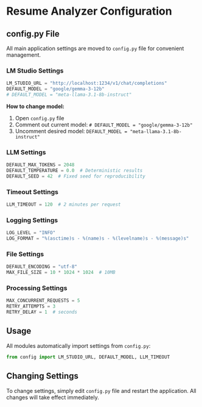 # Resume Analyzer Configuration

## config.py File

All main application settings are moved to `config.py` file for convenient management.

### LM Studio Settings

```python
LM_STUDIO_URL = "http://localhost:1234/v1/chat/completions"
DEFAULT_MODEL = "google/gemma-3-12b"
# DEFAULT_MODEL = "meta-llama-3.1-8b-instruct"
```

**How to change model:**
1. Open `config.py` file
2. Comment out current model: `# DEFAULT_MODEL = "google/gemma-3-12b"`
3. Uncomment desired model: `DEFAULT_MODEL = "meta-llama-3.1-8b-instruct"`

### LLM Settings

```python
DEFAULT_MAX_TOKENS = 2048
DEFAULT_TEMPERATURE = 0.0  # Deterministic results
DEFAULT_SEED = 42  # Fixed seed for reproducibility
```

### Timeout Settings

```python
LLM_TIMEOUT = 120  # 2 minutes per request
```

### Logging Settings

```python
LOG_LEVEL = "INFO"
LOG_FORMAT = "%(asctime)s - %(name)s - %(levelname)s - %(message)s"
```

### File Settings

```python
DEFAULT_ENCODING = "utf-8"
MAX_FILE_SIZE = 10 * 1024 * 1024  # 10MB
```

### Processing Settings

```python
MAX_CONCURRENT_REQUESTS = 5
RETRY_ATTEMPTS = 3
RETRY_DELAY = 1  # seconds
```

## Usage

All modules automatically import settings from `config.py`:

```python
from config import LM_STUDIO_URL, DEFAULT_MODEL, LLM_TIMEOUT
```

## Changing Settings

To change settings, simply edit `config.py` file and restart the application. All changes will take effect immediately.
